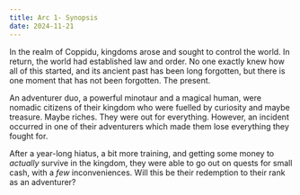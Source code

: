 ```yaml
---
title: Arc 1- Synopsis
date: 2024-11-21
---
```

In the realm of Coppidu, kingdoms arose and sought to control the world. In return, the world had established law and order. No one exactly knew how all of this started, and its ancient past has been long forgotten, but there is one moment that has not been forgotten. The present.

An adventurer duo, a powerful minotaur and a magical human, were nomadic citizens of their kingdom who were fuelled by curiosity and maybe treasure. Maybe riches. They were out for everything. However, an incident occurred in one of their adventurers which made them lose everything they fought for.

After a year-long hiatus, a bit more training, and getting some money to *actually* survive in the kingdom, they were able to go out on quests for small cash, with a *few* inconveniences. Will this be their redemption to their rank as an adventurer?